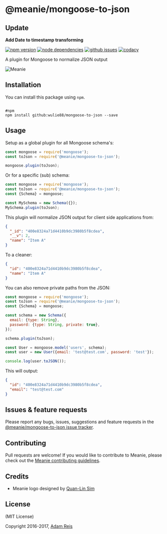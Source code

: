 # @meanie/mongoose-to-json

## Update

**Add Date to timestamp transforming**

[![npm version](https://img.shields.io/npm/v/@meanie/mongoose-to-json.svg)](https://www.npmjs.com/package/@meanie/mongoose-to-json)
[![node dependencies](https://david-dm.org/meanie/mongoose-to-json.svg)](https://david-dm.org/meanie/mongoose-to-json)
[![github issues](https://img.shields.io/github/issues/meanie/mongoose-to-json.svg)](https://github.com/meanie/mongoose-to-json/issues)
[![codacy](https://img.shields.io/codacy/400e8324a71d4410b9dc3980b5f8cdea.svg)](https://www.codacy.com/app/meanie/mongoose-to-json)


A plugin for Mongoose to normalize JSON output

![Meanie](https://raw.githubusercontent.com/meanie/meanie/master/meanie-logo-full.png)

## Installation

You can install this package using `npm`.

```shell

#npm
npm install github:wulie88/mongoose-to-json --save
```

## Usage

Setup as a global plugin for all Mongoose schema's:

```js
const mongoose = require('mongoose');
const toJson = require('@meanie/mongoose-to-json');

mongoose.plugin(toJson);
```

Or for a specific (sub) schema:

```js
const mongoose = require('mongoose');
const toJson = require('@meanie/mongoose-to-json');
const {Schema} = mongoose;

const MySchema = new Schema({});
MySchema.plugin(toJson);
```

This plugin will normalize JSON output for client side applications from:

```json
{
  "_id": "400e8324a71d4410b9dc3980b5f8cdea",
  "__v": 2,
  "name": "Item A"
}
```

To a cleaner:

```json
{
  "id": "400e8324a71d4410b9dc3980b5f8cdea",
  "name": "Item A"
}
```

You can also remove private paths from the JSON:

```js
const mongoose = require('mongoose');
const toJson = require('@meanie/mongoose-to-json');
const {Schema} = mongoose;

const schema = new Schema({
  email: {type: String},
  password: {type: String, private: true},
});

schema.plugin(toJson);

const User = mongoose.model('users', schema);
const user = new User({email: 'test@test.com', password: 'test'});

console.log(user.toJSON());
```

This will output:

```json
{
  "id": "400e8324a71d4410b9dc3980b5f8cdea",
  "email": "test@test.com"
}
```

## Issues & feature requests

Please report any bugs, issues, suggestions and feature requests in the [@meanie/mongoose-to-json issue tracker](https://github.com/meanie/mongoose-to-json/issues).

## Contributing

Pull requests are welcome! If you would like to contribute to Meanie, please check out the [Meanie contributing guidelines](https://github.com/meanie/meanie/blob/master/CONTRIBUTING.md).

## Credits

* Meanie logo designed by [Quan-Lin Sim](mailto:quan.lin.sim+meanie@gmail.com)

## License
(MIT License)

Copyright 2016-2017, [Adam Reis](https://adam.reis.nz)
